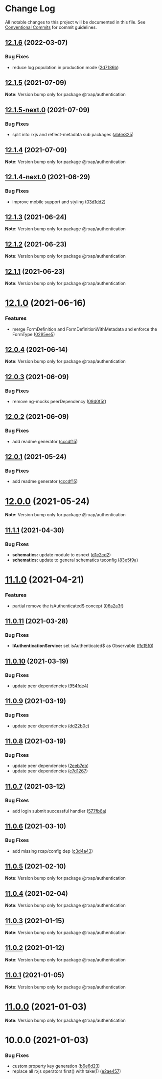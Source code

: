 # Change Log

All notable changes to this project will be documented in this file.
See [Conventional Commits](https://conventionalcommits.org) for commit guidelines.

## [12.1.6](https://gitlab.com/rxap/packages/compare/@rxap/authentication@12.1.5...@rxap/authentication@12.1.6) (2022-03-07)


### Bug Fixes

* reduce log population in production mode ([2d7186b](https://gitlab.com/rxap/packages/commit/2d7186bc32ae12f0df31d0293ade60ec25645355))





## [12.1.5](https://gitlab.com/rxap/packages/compare/@rxap/authentication@12.1.5-next.0...@rxap/authentication@12.1.5) (2021-07-09)

**Note:** Version bump only for package @rxap/authentication





## [12.1.5-next.0](https://gitlab.com/rxap/packages/compare/@rxap/authentication@12.1.4...@rxap/authentication@12.1.5-next.0) (2021-07-09)


### Bug Fixes

* split into rxjs and reflect-metadata sub packages ([ab6e325](https://gitlab.com/rxap/packages/commit/ab6e32562dbed73752165f3568624f8d3417d7ee))





## [12.1.4](https://gitlab.com/rxap/packages/compare/@rxap/authentication@12.1.4-next.0...@rxap/authentication@12.1.4) (2021-07-09)

**Note:** Version bump only for package @rxap/authentication





## [12.1.4-next.0](https://gitlab.com/rxap/packages/compare/@rxap/authentication@12.1.3...@rxap/authentication@12.1.4-next.0) (2021-06-29)


### Bug Fixes

* improve mobile support and styling ([03d1dd2](https://gitlab.com/rxap/packages/commit/03d1dd2ab8f7e4361ac38b95e6423373a9dd9f4b))





## [12.1.3](https://gitlab.com/rxap/packages/compare/@rxap/authentication@12.1.2...@rxap/authentication@12.1.3) (2021-06-24)

**Note:** Version bump only for package @rxap/authentication





## [12.1.2](https://gitlab.com/rxap/packages/compare/@rxap/authentication@12.1.1...@rxap/authentication@12.1.2) (2021-06-23)

**Note:** Version bump only for package @rxap/authentication





## [12.1.1](https://gitlab.com/rxap/packages/compare/@rxap/authentication@12.1.0...@rxap/authentication@12.1.1) (2021-06-23)

**Note:** Version bump only for package @rxap/authentication





# [12.1.0](https://gitlab.com/rxap/packages/compare/@rxap/authentication@12.0.4...@rxap/authentication@12.1.0) (2021-06-16)


### Features

* merge FormDefinition and FormDefinitionWithMetadata and enforce the FormType ([0295ee5](https://gitlab.com/rxap/packages/commit/0295ee5b9ed221101652c5e52b1108d5a9bd3051))





## [12.0.4](https://gitlab.com/rxap/packages/compare/@rxap/authentication@12.0.3...@rxap/authentication@12.0.4) (2021-06-14)

**Note:** Version bump only for package @rxap/authentication





## [12.0.3](https://gitlab.com/rxap/packages/compare/@rxap/authentication@12.0.2...@rxap/authentication@12.0.3) (2021-06-09)


### Bug Fixes

* remove ng-mocks peerDependency ([0940f5f](https://gitlab.com/rxap/packages/commit/0940f5f9a79d07c3ad82d7cf6ae17aeb28b23158))





## [12.0.2](https://gitlab.com/rxap/packages/compare/@rxap/authentication@11.1.2...@rxap/authentication@12.0.2) (2021-06-09)


### Bug Fixes

* add readme generator ([cccdf15](https://gitlab.com/rxap/packages/commit/cccdf155b83de02f45feb20ef6cc28531690d3cb))





## [12.0.1](https://gitlab.com/rxap/packages/compare/@rxap/authentication@12.0.0...@rxap/authentication@12.0.1) (2021-05-24)


### Bug Fixes

* add readme generator ([cccdf15](https://gitlab.com/rxap/packages/commit/cccdf155b83de02f45feb20ef6cc28531690d3cb))





# [12.0.0](https://gitlab.com/rxap/packages/compare/@rxap/authentication@11.1.1...@rxap/authentication@12.0.0) (2021-05-24)

**Note:** Version bump only for package @rxap/authentication





## [11.1.1](https://gitlab.com/rxap/packages/compare/@rxap/authentication@11.1.0...@rxap/authentication@11.1.1) (2021-04-30)


### Bug Fixes

* **schematics:** update module to esnext ([d1e2cd2](https://gitlab.com/rxap/packages/commit/d1e2cd252f3866471935131187b3acaefe2cca82))
* **schematics:** update to general schematics tsconfig ([83e5f9a](https://gitlab.com/rxap/packages/commit/83e5f9a0cf1810686a503425d87a5e4ae30b8c84))





# [11.1.0](https://gitlab.com/rxap/packages/compare/@rxap/authentication@11.0.11...@rxap/authentication@11.1.0) (2021-04-21)


### Features

* partial remove the isAuthenticated$ concept ([06a2a3f](https://gitlab.com/rxap/packages/commit/06a2a3f3481f93cc51671c8f202bb58b2381df09))





## [11.0.11](https://gitlab.com/rxap/packages/compare/@rxap/authentication@11.0.10...@rxap/authentication@11.0.11) (2021-03-28)


### Bug Fixes

* **IAuthenticationService:** set isAuthenticated$ as Observable ([ffc15f0](https://gitlab.com/rxap/packages/commit/ffc15f06cc666df3f19e2da87134afd0bce53a26))





## [11.0.10](https://gitlab.com/rxap/packages/compare/@rxap/authentication@11.0.9...@rxap/authentication@11.0.10) (2021-03-19)


### Bug Fixes

* update peer dependencies ([954fde4](https://gitlab.com/rxap/packages/commit/954fde47836ff0c1f25a77c33ff871ddc7685b6c))





## [11.0.9](https://gitlab.com/rxap/packages/compare/@rxap/authentication@11.0.8...@rxap/authentication@11.0.9) (2021-03-19)


### Bug Fixes

* update peer dependencies ([dd22b0c](https://gitlab.com/rxap/packages/commit/dd22b0ce053bc266c7aea659a2faf3be39f424e7))





## [11.0.8](https://gitlab.com/rxap/packages/compare/@rxap/authentication@11.0.7...@rxap/authentication@11.0.8) (2021-03-19)


### Bug Fixes

* update peer dependencies ([2eeb7eb](https://gitlab.com/rxap/packages/commit/2eeb7eb85eedd6d610e855dc1724c7153cf01fd0))
* update peer dependencies ([c7d1267](https://gitlab.com/rxap/packages/commit/c7d12671f3efc198985cddee92caa2558e74b023))





## [11.0.7](https://gitlab.com/rxap/packages/compare/@rxap/authentication@11.0.6...@rxap/authentication@11.0.7) (2021-03-12)


### Bug Fixes

* add login submit successful handler ([577fb6a](https://gitlab.com/rxap/packages/commit/577fb6a663d658061a78f0e96ec532a8345115e1))





## [11.0.6](https://gitlab.com/rxap/packages/compare/@rxap/authentication@11.0.5...@rxap/authentication@11.0.6) (2021-03-10)


### Bug Fixes

* add missing rxap/config dep ([c3d4a43](https://gitlab.com/rxap/packages/commit/c3d4a43aaa0ba06ca438b551dc4165ffb400879d))





## [11.0.5](https://gitlab.com/rxap/packages/compare/@rxap/authentication@10.2.0...@rxap/authentication@11.0.5) (2021-02-10)

**Note:** Version bump only for package @rxap/authentication





## [11.0.4](https://gitlab.com/rxap/packages/compare/@rxap/authentication@11.0.3...@rxap/authentication@11.0.4) (2021-02-04)

**Note:** Version bump only for package @rxap/authentication





## [11.0.3](https://gitlab.com/rxap/packages/compare/@rxap/authentication@11.0.2...@rxap/authentication@11.0.3) (2021-01-15)

**Note:** Version bump only for package @rxap/authentication





## [11.0.2](https://gitlab.com/rxap/packages/compare/@rxap/authentication@11.0.1...@rxap/authentication@11.0.2) (2021-01-12)

**Note:** Version bump only for package @rxap/authentication





## [11.0.1](https://gitlab.com/rxap/packages/compare/@rxap/authentication@11.0.0...@rxap/authentication@11.0.1) (2021-01-05)

**Note:** Version bump only for package @rxap/authentication





# [11.0.0](https://gitlab.com/rxap/packages/compare/@rxap/authentication@10.0.0...@rxap/authentication@11.0.0) (2021-01-03)

**Note:** Version bump only for package @rxap/authentication





# 10.0.0 (2021-01-03)


### Bug Fixes

* custom property key generation ([b6e6d23](https://gitlab.com/rxap/packages/commit/b6e6d23215f0b35e0de2d35003b186a3d435b8e4))
* replace all rxjs operators first() with take(1) ([e2ae457](https://gitlab.com/rxap/packages/commit/e2ae45771c8b01f30fc1a00f962e067d610296b7))
